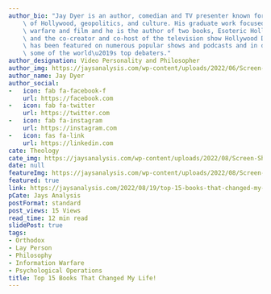 ```yaml
---
author_bio: "Jay Dyer is an author, comedian and TV presenter known for his deep analysis\
    \ of Hollywood, geopolitics, and culture. His graduate work focused on psychological\
    \ warfare and film and he is the author of two books, Esoteric Hollywood 1 & 2\
    \ and the co-creator and co-host of the television show Hollywood Decoded. He\
    \ has been featured on numerous popular shows and podcasts and in debates with\
    \ some of the world\u2019s top debaters."
author_designation: Video Personality and Philosopher
author_img: https://jaysanalysis.com/wp-content/uploads/2022/06/Screen-Shot-2022-05-27-at-12.29.11-PM-600x562.png
author_name: Jay Dyer
author_social:
-   icon: fab fa-facebook-f
    url: https://facebook.com
-   icon: fab fa-twitter
    url: https://twitter.com
-   icon: fab fa-instagram
    url: https://instagram.com
-   icon: fas fa-link
    url: https://linkedin.com
cate: Theology
cate_img: https://jaysanalysis.com/wp-content/uploads/2022/08/Screen-Shot-2022-08-18-at-6.19.59-PM-300x136.jpg
date: null
featureImg: https://jaysanalysis.com/wp-content/uploads/2022/08/Screen-Shot-2022-08-18-at-6.19.59-PM-300x136.jpg
featured: true
link: https://jaysanalysis.com/2022/08/19/top-15-books-that-changed-my-life/
pCate: Jays Analysis
postFormat: standard
post_views: 15 Views
read_time: 12 min read
slidePost: true
tags:
- Orthodox
- Lay Person
- Philosophy
- Information Warfare
- Psychological Operations
title: Top 15 Books That Changed My Life!
---
```

